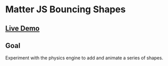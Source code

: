 # Matter JS Bouncing Shapes

## [Live Demo](https://codepen.io/borntofrappe/pen/YzzzBeK)

## Goal

Experiment with the physics engine to add and animate a series of shapes.